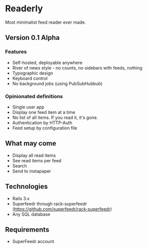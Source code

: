 # Readerly

Most minimalist feed reader ever made.

## Version 0.1 Alpha

### Features

* Self-hosted, deployable anywhere
* River of news style - no counts, no sidebars with feeds, nothing
* Typographic design
* Keyboard control
* No background jobs (using PubSubHubbub)

### Opinionated definitions

* Single user app
* Display one feed item at a time
* No list of all items. If you read it, it's gone.
* Authentication by HTTP-Auth
* Feed setup by configuration file

## What may come

* Display all read items
* See read items per feed
* Search
* Send to instapaper

## Technologies

* Rails 3.x
* Superfeedr through rack-superfeedr (https://github.com/superfeedr/rack-superfeedr)
* Any SQL database

## Requirements

* SuperFeedr account
